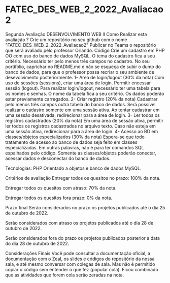 # FATEC_DES_WEB_2_2022_Avaliacao2

Segunda Avaliação DESENVOLVIMENTO WEB II
Como Realizar esta avaliação ?
Crie um repositório no seu github com o nome "FATEC_DES_WEB_2_2022_Avaliacao2"
Publicar no Teams o repositório que será avaliado pelo professor Orlando.
Código
Crie um cadastro em PHP OO com uso do banco de dados MySQL. O tema do cadastro fica a seu critério. Necessário ter pelo menos três campos no cadastro.
No seu portifólio, caprichar no README.md e não se esqueça de subir o dump do banco de dados, para que o professor possa recriar o seu ambiente de desevolvimento posteriormente.
1- Área de login/logout (30% da nota)
Com uso de sessões (sessions), criar uma área de login. Permitir encessar sessão (logout). Para realizar login/logout, necessário ter uma tabela para os nomes e senhas. O nome da tabela fica a seu critério. Os dados poderão estar previamente carregados.
2- Criar registro (20% da nota)
Cadastrar pelo menos três campos outra tabela do banco de dados. Será possível realizar o cadastro somente em uma sessão ativa. Ao tentar cadastrar em uma sessão desativada, redirecionar para a área de login.
3- Ler todos os registros cadastrados (20% da nota)
Em uma área de sessão ativa, permitir ler todos os registros cadastrados no arquivo texto. Caso não esteja em uma sessão ativa, redirecionar para a área de login.
4- Acesso ao BD em classes/objetos especializados (30% da nota)
Espera-se que todo tratamento de acesso ao banco de dados seja feito em classes especializadas. Em outras palavras, não é para ter comandos SQL espalhados pelo código. Somente as classes/objetos poderão conectar, acessar dados e desconectar do banco de dados.

Tecnologias: PHP Orientado a objetos e banco de dados MySQL.

Critérios de avaliação
Entregar todos os quesitos no prazo: 100% da nota.

Entregar todos os quesitos com atraso: 70% da nota.

Entregar todos os quesitos fora prazo: 0% da nota.

Prazo final
Serão considerados no prazo os projetos publicados até o dia 25 de outubro de 2022.

Serão considerados com atraso os projetos publicados até o dia 28 de outubro de 2022.

Serão considerados fora do prazo os projetos publicados posterior a data do dia 28 de outubro de 2022.

Considerações Finais
Você pode consultar a documentação oficial, a documentação com o Zeal, os slides e códigos do repositório da nossa sala, e até mesmo conversar com colegas de sala.
Mas não é permitido copiar o código sem entender o que fez (popular cola). Ficou combinado que as atividades que forem cola serão zeradas na nota.

